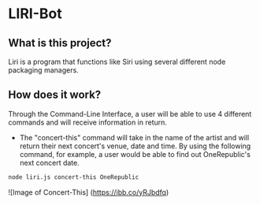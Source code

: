 # LIRI-Bot

## What is this project?
Liri is a program that functions like Siri using several different node packaging managers.

## How does it work? 
Through the Command-Line Interface, a user will be able to use 4 different commands and will receive information in return.

- The "concert-this" command will take in the name of the artist and will return their next concert's venue, date and time. By using the following command, for example, a user would be able to find out OneRepublic's next concert date.

```bash
node liri.js concert-this OneRepublic
```
![Image of Concert-This]
(https://ibb.co/yRJbdfq)
